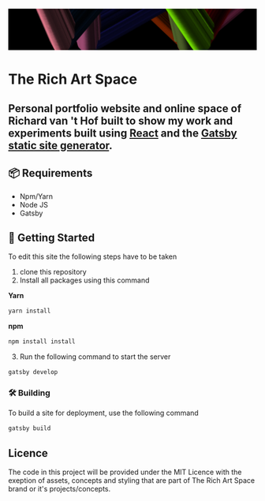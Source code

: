 ![](src/images/github-banner.png)
# **The Rich Art Space**
Personal portfolio website and online space of Richard van 't Hof built to show my work and experiments built using [React](https://reactjs.org/) and the [Gatsby static site generator](https://www.gatsbyjs.org/).
-------------

## 📦 Requirements
- Npm/Yarn
- Node JS
- Gatsby

## 🚀 Getting Started  
To edit this site the following steps have to be taken
1. clone this repository
2. Install all packages using this command

**Yarn**
```javascript
yarn install
```

**npm**
```javascript
npm install install
```
3. Run the following command to start the server
```javascript
gatsby develop
```
### 🛠 Building
To build a site for deployment, use the following command
```javascript
gatsby build
```
## Licence
The code in this project will be provided under the MIT Licence with the exeption of assets, concepts and styling that are part of The Rich Art Space brand or it's projects/concepts.

